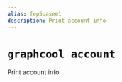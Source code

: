 ```yaml
---
alias: fep5uasee1
description: Print account info
---
```


# `graphcool account`

Print account info